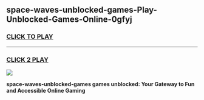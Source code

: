 
## space-waves-unblocked-games-Play-Unblocked-Games-Online-0gfyj
<h3>
<a href="https://premium76.site?title=space-waves-unblocked-games&ref=25A">CLICK TO PLAY</a></h3>
<hr>

<h3>
<a href="https://premium76.site?title=space-waves-unblocked-games&ref=25A">CLICK 2 PLAY</a>
  
</h3>

<a href="https://premium76.site?title=space-waves-unblocked-games&ref=25A"><img src="https://clearcache.store/games.png"></a>


**space-waves-unblocked-games games unblocked: Your Gateway to Fun and Accessible Online Gaming**
